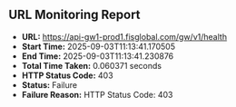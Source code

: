 ## URL Monitoring Report

- **URL:** https://api-gw1-prod1.fisglobal.com/gw/v1/health
- **Start Time:** 2025-09-03T11:13:41.170505
- **End Time:** 2025-09-03T11:13:41.230876
- **Total Time Taken:** 0.060371 seconds
- **HTTP Status Code:** 403
- **Status:** Failure
- **Failure Reason:** HTTP Status Code: 403
